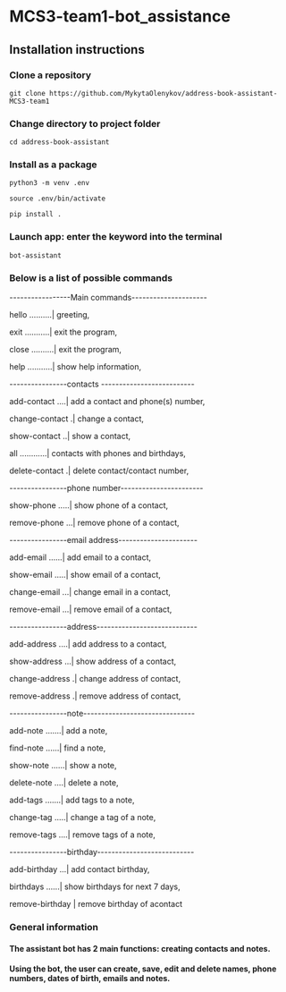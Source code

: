 # MCS3-team1-bot_assistance

## Installation instructions

### Clone a repository

`git clone https://github.com/MykytaOlenykov/address-book-assistant-MCS3-team1`

### Change directory to project folder

`cd address-book-assistant`

### Install as a package

`python3 -m venv .env`

`source .env/bin/activate`

`pip install .`

### Launch app: enter the keyword into the terminal

`bot-assistant`

### Below is a list of possible commands

-----------------Main commands---------------------

hello ..........| greeting,

exit ...........| exit the program,

close ..........| exit the program,

help ...........| show help information,

----------------contacts --------------------------

add-contact ....| add a contact and phone(s) number,

change-contact .| change a contact,

show-contact ..| show a contact,

all ............| contacts with phones and birthdays,

delete-contact .| delete contact/contact number,

----------------phone number-----------------------

show-phone .....| show phone of a contact,

remove-phone ...| remove phone of a contact,

----------------email address----------------------

add-email ......| add email to a contact,

show-email .....| show email of a contact,

change-email ...| change email in a contact,

remove-email ...| remove email of a contact,

----------------address----------------------------

add-address ....| add address to a contact,

show-address ...| show address of a contact,

change-address .| change address of contact,

remove-address .| remove address of contact,

----------------note-------------------------------

add-note .......| add a note,

find-note ......| find a note,

show-note ......| show a note,

delete-note ....| delete a note,

add-tags .......| add tags to a note,

change-tag .....| change a tag of a note,

remove-tags ....| remove tags of a note,

----------------birthday---------------------------

add-birthday ...| add contact birthday,

birthdays ......| show birthdays for next 7 days,

remove-birthday | remove birthday of acontact

### General information

#### The assistant bot has 2 main functions: creating contacts and notes.

#### Using the bot, the user can create, save, edit and delete names, phone numbers, dates of birth, emails and notes.
